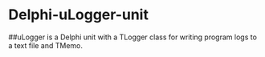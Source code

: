 # Delphi-uLogger-unit 

##uLogger is a Delphi unit with a TLogger class for writing program logs to a text file and TMemo. 

